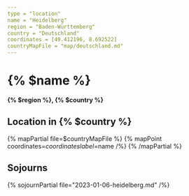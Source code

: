 ```yaml
---
type = "location"
name = "Heidelberg"
region = "Baden-Württemberg"
country = "Deutschland"
coordinates = [49.412196, 8.692522]
countryMapFile = "map/deutschland.md"
---
```


# {% $name %}

**{% $region %}, {% $country %}**

## Location in {% $country %}

{% mapPartial file=$countryMapFile %}
  {% mapPoint coordinates=$coordinates label=$name /%}
{% /mapPartial %}

## Sojourns

{% sojournPartial file="2023-01-06-heidelberg.md" /%}
